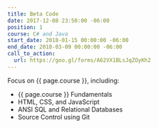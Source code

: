 ```yaml
---
title: Beta Code
date: 2017-12-08 23:50:00 -06:00
position: 1
course: C# and Java
start_date: 2018-01-15 00:00:00 -06:00
end_date: 2018-03-09 00:00:00 -06:00
call_to_action:
  url: https://goo.gl/forms/A62VX1BLsJqZOyKh2
---
```


Focus on {{ page.course }}, including:

* {{ page.course }} Fundamentals
* HTML, CSS, and JavaScript
* ANSI SQL and Relational Databases
* Source Control using Git
